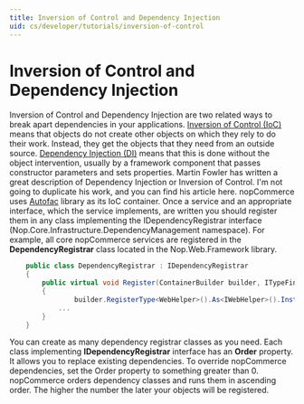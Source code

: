 ```yaml
---
title: Inversion of Control and Dependency Injection
uid: cs/developer/tutorials/inversion-of-control
---
```


# Inversion of Control and Dependency Injection

Inversion of Control and Dependency Injection are two related ways to break apart dependencies in your applications. [Inversion of Control (IoC)](https://en.wikipedia.org/wiki/Inversion_of_control) means that objects do not create other objects on which they rely to do their work. Instead, they get the objects that they need from an outside source. [Dependency Injection (DI)](http://en.wikipedia.org/wiki/Dependency_injection) means that this is done without the object intervention, usually by a framework component that passes constructor parameters and sets properties. Martin Fowler has written a great description of Dependency Injection or Inversion of Control. I'm not going to duplicate his work, and you can find his article here. nopCommerce uses [Autofac](https://autofac.org/) library as its IoC container. Once a service and an appropriate interface, which the service implements, are written you should register them in any class implementing the IDependencyRegistrar interface (Nop.Core.Infrastructure.DependencyManagement namespace). For example, all core nopCommerce services are registered in the **DependencyRegistrar** class located in the Nop.Web.Framework library.

```csharp
    public class DependencyRegistrar : IDependencyRegistrar
    {
        public virtual void Register(ContainerBuilder builder, ITypeFinder typeFinder, NopConfig config)
        {
                builder.RegisterType<WebHelper>().As<IWebHelper>().InstancePerLifetimeScope();
            ...
        }
    }
```

You can create as many dependency registrar classes as you need. Each class implementing **IDependencyRegistrar** interface has an **Order** property. It allows you to replace existing dependencies. To override nopCommerce dependencies, set the Order property to something greater than 0. nopCommerce orders dependency classes and runs them in ascending order. The higher the number the later your objects will be registered.